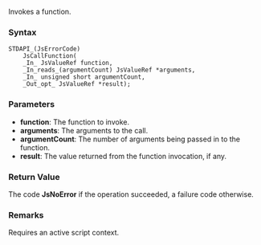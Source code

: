 Invokes a function. 
### Syntax 
```
STDAPI_(JsErrorCode)
    JsCallFunction(
    _In_ JsValueRef function,
    _In_reads_(argumentCount) JsValueRef *arguments,
    _In_ unsigned short argumentCount,
    _Out_opt_ JsValueRef *result);
```
### Parameters 
* __function__: The function to invoke.
* __arguments__: The arguments to the call.
* __argumentCount__: The number of arguments being passed in to the function.
* __result__: The value returned from the function invocation, if any.

### Return Value 
The code **JsNoError** if the operation succeeded, a failure code otherwise.
### Remarks 
Requires an active script context.
